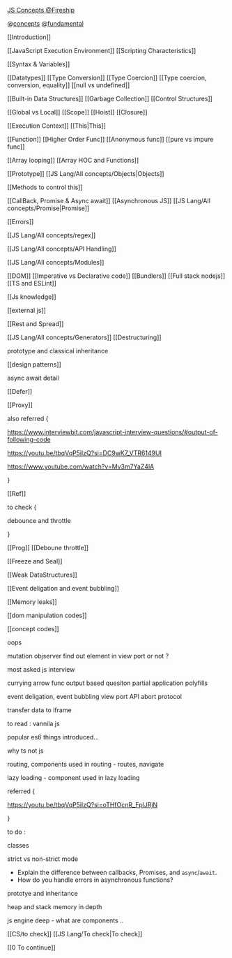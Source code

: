 [JS Concepts @Fireship](https://www.youtube.com/watch?v=lkIFF4maKMU)


@[concepts](https://www.linkedin.com/posts/harshit-chopra7_javascript-frontenddevelopment-webdevelopment-activity-7165560122633535488-bO8t)
@[fundamental](https://www.linkedin.com/posts/sahil-chopra-56a63b191_javascript-questions-activity-7163748698454212608-NQ5H)



[[Introduction]]


[[JavaScript Execution Environment]]
[[Scripting Characteristics]]

[[Syntax & Variables]]


[[Datatypes]]
[[Type Conversion]]
[[Type Coercion]]
[[Type coercion, conversion, equality]]
[[null vs undefined]]




[[Built-in Data Structures]]
[[Garbage Collection]]
[[Control Structures]]


[[Global vs Local]]
[[Scope]]
[[Hoist]]
[[Closure]]


[[Execution Context]]
[[This|This]]

[[Function]]
[[Higher Order Func]]
[[Anonymous func]]
[[pure vs impure func]]

[[Array looping]]
[[Array HOC and  Functions]]



[[Prototype]]
[[JS Lang/All concepts/Objects|Objects]]

[[Methods to control this]]






[[CallBack, Promise & Async await]]
[[Asynchronous JS]]
[[JS Lang/All concepts/Promise|Promise]]

[[Errors]]

[[JS Lang/All concepts/regex]]




[[JS Lang/All concepts/API Handling]]



[[JS Lang/All concepts/Modules]]

[[DOM]]
[[Imperative vs Declarative code]]
[[Bundlers]]
[[Full stack nodejs]]
[[TS and ESLint]]


[[Js knowledge]]




[[external js]]


[[Rest and Spread]]



[[JS Lang/All concepts/Generators]]
[[Destructuring]]



prototype and classical inheritance



[[design patterns]]

async await detail

[[Defer]]

[[Proxy]]


also referred {

https://www.interviewbit.com/javascript-interview-questions/#output-of-following-code

https://youtu.be/tbqVqP5ilzQ?si=DC9wK7_VTR6149UI


https://www.youtube.com/watch?v=Mv3m7YaZ4lA


}

[[Ref]]

to check {

debounce and throttle

}

[[Prog]]
[[Deboune throttle]]

[[Freeze and Seal]]

[[Weak DataStructures]]



[[Event deligation and event bubbling]]

[[Memory leaks]]

[[dom manipulation codes]]

[[concept codes]]

oops 


mutation objserver
find out element in view port or not ?


most asked js interview


currying
arrow func
output based quesiton
partial application
polyfills


event deligation, event bubbling
view port
API abort protocol

transfer data to iframe

to read : vannila js


popular es6 things introduced...


why ts not js 

routing, components used in routing - routes, navigate

lazy loading - component used in lazy loading



referred {

https://youtu.be/tbqVqP5ilzQ?si=oTHfOcnR_FplJRjN

}


to do :

classes


strict vs non-strict mode


- Explain the difference between callbacks, Promises, and `async`/`await`.
- How do you handle errors in asynchronous functions?

prototye and inheritance



heap and stack memory in depth

js engine deep - what are components ..  


[[CS/to check]]
[[JS Lang/To check|To check]]

[[0 To continue]]






